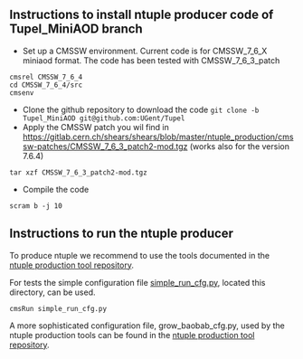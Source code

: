 Instructions to install ntuple producer code of Tupel_MiniAOD branch
--------------------------------------------------------------------

* Set up a CMSSW environment. Current code is for CMSSW_7_6_X miniaod format. The code has been tested with CMSSW_7_6_3_patch
```
cmsrel CMSSW_7_6_4
cd CMSSW_7_6_4/src
cmsenv
```
* Clone the github repository to download the code
`git clone -b Tupel_MiniAOD git@github.com:UGent/Tupel`
* Apply the CMSSW patch you wil find in https://gitlab.cern.ch/shears/shears/blob/master/ntuple_production/cmssw-patches/CMSSW_7_6_3_patch2-mod.tgz (works also for the version 7.6.4)
```
tar xzf CMSSW_7_6_3_patch2-mod.tgz
```
* Compile the code
```
scram b -j 10
```

Instructions to run the ntuple producer
---------------------------------------

To produce ntuple we recommend to use the tools documented in the [ntuple production tool repository](https://gitlab.cern.ch/shears/shears/blob/master/ntuple_production/README.md).

For tests the simple configuration file [simple_run_cfg.py](https://github.com/UGent/Tupel/blob/Tupel_MiniAOD/Tupel/simple_run_cfg.py), located this directory, can be used.

`cmsRun simple_run_cfg.py`

A more sophisticated configuration file, grow_baobab_cfg.py, used by the ntuple production tools can be found in the [ntuple production tool repository](https://gitlab.cern.ch/shears/shears/blob/master/ntuple_production/).

